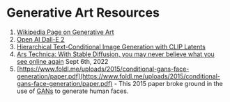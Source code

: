# Generative Art Resources

1. [Wikipedia Page on Generative Art](https://en.wikipedia.org/wiki/Generative_art)
2. [Open AI Dall-E 2](https://openai.com/dall-e-2/)
3. [Hierarchical Text-Conditional Image Generation with CLIP Latents](https://arxiv.org/pdf/2204.06125.pdf)
4. [Ars Technica: With Stable Diffusion, you may never believe what you see online again](https://arstechnica.com/information-technology/2022/09/with-stable-diffusion-you-may-never-believe-what-you-see-online-again/) Sept 6th, 2022
5. [https://www.foldl.me/uploads/2015/conditional-gans-face-generation/paper.pdf](https://www.foldl.me/uploads/2015/conditional-gans-face-generation/paper.pdf) - This 2015 paper broke ground in the use of [GANs](glossary#generative-adversarial-network) to generate human faces.


